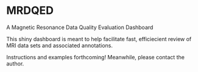 # MRDQED
A Magnetic Resonance Data Quality Evaluation Dashboard

This shiny dashboard is meant to help facilitate fast, efficiecient review of MRI data sets and associated annotations.

Instructions and examples forthcoming! Meanwhile, please contact the author.
